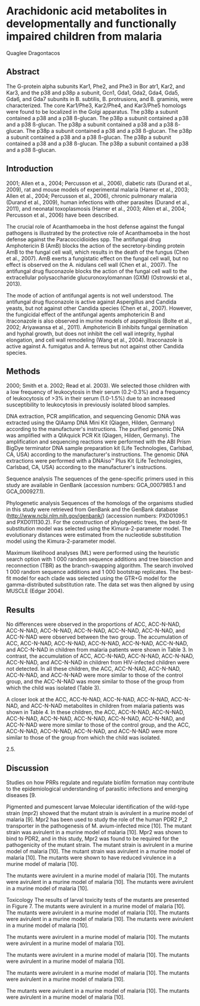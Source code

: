 # Arachidonic acid metabolites in developmentally and functionally impaired children from malaria
Quaglee Dragontacos


## Abstract
The G-protein alpha subunits Kar1, Phe2, and Phe3 in Bor atr1, Kar2, and Kar3, and the p38 and p38p a subunit, Gcn1, Gda1, Gda2, Gda4, Gda5, Gda6, and Gda7 subunits in B. subtilis, B. protrusions, and B. graminis, were characterized. The core Kar1/Phe3, Kar2/Phe4, and Kar3/Phe5 homologs were found to be localized in the Golgi apparatus. The p38p a subunit contained a p38 and a p38 ß-glucan. The p38p a subunit contained a p38 and a p38 ß-glucan. The p38p a subunit contained a p38 and a p38 ß-glucan. The p38p a subunit contained a p38 and a p38 ß-glucan. The p38p a subunit contained a p38 and a p38 ß-glucan. The p38p a subunit contained a p38 and a p38 ß-glucan. The p38p a subunit contained a p38 and a p38 ß-glucan.


## Introduction
 2001; Allen et a., 2004; Percusson et al., 2006), diabetic rats (Durand et al., 2009), rat and mouse models of experimental malaria (Hamer et al., 2003; Allen et al., 2004; Percusson et al., 2006), chronic pulmonary malaria (Durand et al., 2009), human infections with other parasites (Durand et al., 2011), and neonatal toxoplasmosis (Hamer et al., 2003; Allen et al., 2004; Percusson et al., 2006) have been described.

The crucial role of Acanthamoeba in the host defense against the fungal pathogens is illustrated by the protective role of Acanthamoeba in the host defense against the Paracoccidioides spp. The antifungal drug Amphotericin B (AmB) blocks the action of the secretory-binding protein AmB to the fungal cell wall, which results in the death of the fungus (Chen et al., 2007). AmB exerts a fungistatic effect on the fungal cell wall, but no effect is observed on the A. nidulans cell wall (Chen et al., 2007). The antifungal drug fluconazole blocks the action of the fungal cell wall to the extracellular polysaccharide glucuronoxylomannan (GXM) (Ostrowski et al., 2013).

The mode of action of antifungal agents is not well understood. The antifungal drug fluconazole is active against Aspergillus and Candida yeasts, but not against other Candida species (Chen et al., 2007). However, the fungicidal effect of the antifungal agents amphotericin B and itraconazole is also observed in murine models of aspergillosis (Bolte et al., 2002; Ariyawansa et al., 2011). Amphotericin B inhibits fungal germination and hyphal growth, but does not inhibit the cell wall integrity, hyphal elongation, and cell wall remodeling (Wang et al., 2004). Itraconazole is active against A. fumigatus and A. terreus but not against other Candida species.


## Methods
2000; Smith et a. 2002; Read et al. 2003). We selected those children with a low frequency of leukocytosis in their serum (0.2-0.3%) and a frequency of leukocytosis of >3% in their serum (1.0-1.5%) due to an increased susceptibility to leukocytosis in previously isolated blood samples.

DNA extraction, PCR amplification, and sequencing
Genomic DNA was extracted using the QIAamp DNA Mini Kit (Qiagen, Hilden, Germany) according to the manufacturer's instructions. The purified genomic DNA was amplified with a QIAquick PCR Kit (Qiagen, Hilden, Germany). The amplification and sequencing reactions were performed with the ABI Prism BigDye terminator DNA sample preparation kit (Life Technologies, Carlsbad, CA, USA) according to the manufacturer's instructions. The genomic DNA extractions were performed with a DNAiso™ Plus Kit (Life Technologies, Carlsbad, CA, USA) according to the manufacturer's instructions.

Sequence analysis
The sequences of the gene-specific primers used in this study are available in GenBank (accession numbers: GCA_0007985.1 and GCA_000927.1).

Phylogenetic analysis
Sequences of the homologs of the organisms studied in this study were retrieved from GenBank and the GenBank database (http://www.ncbi.nlm.nih.gov/genbank/) (accession numbers: PXD01095.1 and PXD011130.2). For the construction of phylogenetic trees, the best-fit substitution model was selected using the Kimura-2-parameter model. The evolutionary distances were estimated from the nucleotide substitution model using the Kimura-2-parameter model.

Maximum likelihood analyses (ML) were performed using the heuristic search option with 1 000 random sequence additions and tree bisection and reconnection (TBR) as the branch-swapping algorithm. The search involved 1 000 random sequence additions and 1 000 bootstrap replicates. The best-fit model for each clade was selected using the GTR+G model for the gamma-distributed substitution rate. The data set was then aligned by using MUSCLE (Edgar 2004).


## Results
No differences were observed in the proportions of ACC, ACC-N-NAD, ACC-N-NAD, ACC-N-NAD, ACC-N-NAD, ACC-N-NAD, ACC-N-NAD, and ACC-N-NAD were observed between the two group. The accumulation of ACC, ACC-N-NAD, ACC-N-NAD, ACC-N-NAD, ACC-N-NAD, ACC-N-NAD, and ACC-N-NAD in children from malaria patients were shown in Table 3. In contrast, the accumulation of ACC, ACC-N-NAD, ACC-N-NAD, ACC-N-NAD, ACC-N-NAD, and ACC-N-NAD in children from HIV-infected children were not detected. In all these children, the ACC, ACC-N-NAD, ACC-N-NAD, ACC-N-NAD, and ACC-N-NAD were more similar to those of the control group, and the ACC-N-NAD was more similar to those of the group from which the child was isolated (Table 3).

A closer look at the ACC, ACC-N-NAD, ACC-N-NAD, ACC-N-NAD, ACC-N-NAD, and ACC-N-NAD metabolites in children from malaria patients was shown in Table 4. In these children, the ACC, ACC-N-NAD, ACC-N-NAD, ACC-N-NAD, ACC-N-NAD, ACC-N-NAD, ACC-N-NAD, ACC-N-NAD, and ACC-N-NAD were more similar to those of the control group, and the ACC, ACC-N-NAD, ACC-N-NAD, ACC-N-NAD, and ACC-N-NAD were more similar to those of the group from which the child was isolated.

2.5.


## Discussion
Studies on how PRRs regulate and regulate biofilm formation may contribute to the epidemiological understanding of parasitic infections and emerging diseases [9.

Pigmented and pumescent larvae
Molecular identification of the wild-type strain (mpr2) showed that the mutant strain is avirulent in a murine model of malaria [9]. Mpr2 has been used to study the role of the human PDR2 P_2 transporter in the pathogenesis of M. avium-infected mice [10]. The mutant strain was avirulent in a murine model of malaria [10]. Mpr2 was shown to bind to PDR2, and in this study, Mpr2 was found to be required for the pathogenicity of the mutant strain. The mutant strain is avirulent in a murine model of malaria [10]. The mutant strain was avirulent in a murine model of malaria [10]. The mutants were shown to have reduced virulence in a murine model of malaria [10].

The mutants were avirulent in a murine model of malaria [10]. The mutants were avirulent in a murine model of malaria [10]. The mutants were avirulent in a murine model of malaria [10].

Toxicology
The results of larval toxicity tests of the mutants are presented in Figure 7. The mutants were avirulent in a murine model of malaria [10]. The mutants were avirulent in a murine model of malaria [10]. The mutants were avirulent in a murine model of malaria [10]. The mutants were avirulent in a murine model of malaria [10].

The mutants were avirulent in a murine model of malaria [10]. The mutants were avirulent in a murine model of malaria [10].

The mutants were avirulent in a murine model of malaria [10]. The mutants were avirulent in a murine model of malaria [10].

The mutants were avirulent in a murine model of malaria [10]. The mutants were avirulent in a murine model of malaria [10].

The mutants were avirulent in a murine model of malaria [10]. The mutants were avirulent in a murine model of malaria [10].
